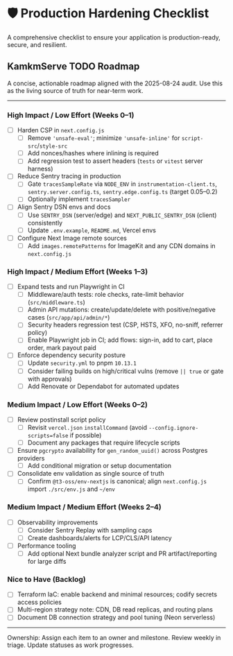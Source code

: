 # 🛡️ Production Hardening Checklist

A comprehensive checklist to ensure your application is production-ready, secure, and resilient.


## KamkmServe TODO Roadmap

A concise, actionable roadmap aligned with the 2025-08-24 audit. Use this as the living source of truth for near-term work.

---
### High Impact / Low Effort (Weeks 0–1)
- [ ] Harden CSP in `next.config.js`
  - [ ] Remove `'unsafe-eval'`; minimize `'unsafe-inline'` for `script-src`/`style-src`
  - [ ] Add nonces/hashes where inlining is required
  - [ ] Add regression test to assert headers (`tests` or `vitest` server harness)
- [ ] Reduce Sentry tracing in production
  - [ ] Gate `tracesSampleRate` via `NODE_ENV` in `instrumentation-client.ts`, `sentry.server.config.ts`, `sentry.edge.config.ts` (target 0.05–0.2)
  - [ ] Optionally implement `tracesSampler`
- [ ] Align Sentry DSN envs and docs
  - [ ] Use `SENTRY_DSN` (server/edge) and `NEXT_PUBLIC_SENTRY_DSN` (client) consistently
  - [ ] Update `.env.example`, `README.md`, Vercel envs
- [ ] Configure Next Image remote sources
  - [ ] Add `images.remotePatterns` for ImageKit and any CDN domains in `next.config.js`

### High Impact / Medium Effort (Weeks 1–3)
- [ ] Expand tests and run Playwright in CI
  - [ ] Middleware/auth tests: role checks, rate-limit behavior (`src/middleware.ts`)
  - [ ] Admin API mutations: create/update/delete with positive/negative cases (`src/app/api/admin/*`)
  - [ ] Security headers regression test (CSP, HSTS, XFO, no-sniff, referrer policy)
  - [ ] Enable Playwright job in CI; add flows: sign-in, add to cart, place order, mark payout paid
- [ ] Enforce dependency security posture
  - [ ] Update `security.yml` to pnpm `10.13.1`
  - [ ] Consider failing builds on high/critical vulns (remove `|| true` or gate with approvals)
  - [ ] Add Renovate or Dependabot for automated updates

### Medium Impact / Low Effort (Weeks 0–2)
- [ ] Review postinstall script policy
  - [ ] Revisit `vercel.json` `installCommand` (avoid `--config.ignore-scripts=false` if possible)
  - [ ] Document any packages that require lifecycle scripts
- [ ] Ensure `pgcrypto` availability for `gen_random_uuid()` across Postgres providers
  - [ ] Add conditional migration or setup documentation
- [ ] Consolidate env validation as single source of truth
  - [ ] Confirm `@t3-oss/env-nextjs` is canonical; align `next.config.js` import `./src/env.js` and `~/env`

### Medium Impact / Medium Effort (Weeks 2–4)
- [ ] Observability improvements
  - [ ] Consider Sentry Replay with sampling caps
  - [ ] Create dashboards/alerts for LCP/CLS/API latency
- [ ] Performance tooling
  - [ ] Add optional Next bundle analyzer script and PR artifact/reporting for large diffs

### Nice to Have (Backlog)
- [ ] Terraform IaC: enable backend and minimal resources; codify secrets access policies
- [ ] Multi-region strategy note: CDN, DB read replicas, and routing plans
- [ ] Document DB connection strategy and pool tuning (Neon serverless)

---

Ownership: Assign each item to an owner and milestone. Review weekly in triage. Update statuses as work progresses.
